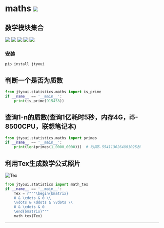 # **maths** [![](https://gitee.com/tyoui/logo/raw/master/logo/photolog.png)][1]

## 数学模块集合
[![](https://img.shields.io/badge/个人网站-jtyoui-yellow.com.svg)][1]
[![](https://img.shields.io/badge/Python-3.7-green.svg)]()
[![](https://img.shields.io/badge/BlogWeb-Tyoui-bule.svg)][1]
[![](https://img.shields.io/badge/Email-jtyoui@qq.com-red.svg)]()
[![](https://img.shields.io/badge/数学-maths-black.svg)]()


### 安装
    pip install jtyoui


## 判断一个是否为质数
```python
from jtyoui.statistics.maths import is_prime
if __name__ == '__main__':
    print(is_prime(915453))
```

## 查询1-n的质数(查询1亿耗时5秒，内存4G，i5-8500CPU，联想笔记本)
```python
from jtyoui.statistics.maths import primes
if __name__ == '__main__':
    print(len(primes(1_0000_0000)))  # 时间5.5541136264801025秒
```

## 利用Tex生成数学公式照片
![Tex](https://gitee.com/tyoui/logo/raw/master/packet/math.svg)
```python
from jtyoui.statistics import math_tex
if __name__ == '__main__':
    Tex = r"""\begin{bmatrix}
    0 & \cdots & 0 \\
    \vdots & \ddots & \vdots \\
    0 & \cdots & 0
    \end{bmatrix}"""
    math_tex(Tex)
```

***
[1]: https://blog.jtyoui.com